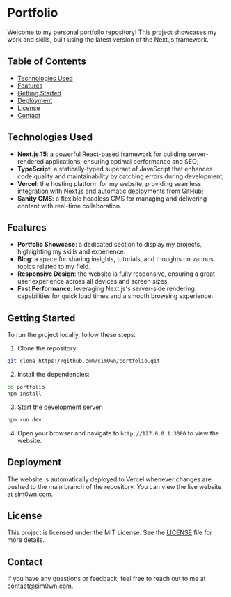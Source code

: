# Portfolio

Welcome to my personal portfolio repository! This project showcases my work and skills, built using the latest version of the Next.js framework.

## Table of Contents

- [Technologies Used](#technologies-used)
- [Features](#features)
- [Getting Started](#getting-started)
- [Deployment](#deployment)
- [License](#license)
- [Contact](#contact)

## Technologies Used

- **Next.js 15**: a powerful React-based framework for building server-rendered applications, ensuring optimal performance and SEO;
- **TypeScript**: a statically-typed superset of JavaScript that enhances code quality and maintainability by catching errors during development;
- **Vercel**: the hosting platform for my website, providing seamless integration with Next.js and automatic deployments from GitHub;
- **Sanity CMS**: a flexible headless CMS for managing and delivering content with real-time collaboration.

## Features

- **Portfolio Showcase**: a dedicated section to display my projects, highlighting my skills and experience.
- **Blog**: a space for sharing insights, tutorials, and thoughts on various topics related to my field.
- **Responsive Design**: the website is fully responsive, ensuring a great user experience across all devices and screen sizes.
- **Fast Performance**: leveraging Next.js's server-side rendering capabilities for quick load times and a smooth browsing experience.

## Getting Started

To run the project locally, follow these steps:

1. Clone the repository:

```bash
git clone https://github.com/sim0wn/portfolio.git
```

2. Install the dependencies:

```bash
cd portfolio
npm install
```

3. Start the development server:

```bash
npm run dev
```

4. Open your browser and navigate to `http://127.0.0.1:3000` to view the website.

## Deployment

The website is automatically deployed to Vercel whenever changes are pushed to the main branch of the repository. You can view the live website at [sim0wn.com](https://www.sim0wn.com).

## License

This project is licensed under the MIT License. See the [LICENSE](LICENSE.md) file for more details.

## Contact

If you have any questions or feedback, feel free to reach out to me at [contact@sim0wn.com](mailto:contact@sim0wn.com).

